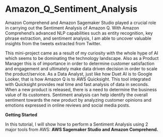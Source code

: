 # Amazon_Q_Sentiment_Analysis
Amazon Comprehend and Amazon Sagemaker Studio played a crucial role in carrying out the Sentiment Analysis of Amazon Q. With Amazon Comprehend’s advanced NLP capabilities such as entity recognition, key phrase extraction, and sentiment analysis, I am able to uncover valuable insights from the tweets extracted from Twitter.

This mini-project came as a result of my curiosity with the whole hype of AI which seems to be dominating the technology landscape. Also as a Product Manager this is of importance in order to determine customer satisfaction and engagement and ultimately make data driven decision in order to scale the product/service. As a Data Analyst, just like how Duet AI is to Google Looker, that is how Amazon Q is to AWS Quicksight. This tool integrated with Quicksight provides real time and fast analysis of data in seconds. When a new product is released, there is a need to determine the business value of its customers. Sentiment analysis can help identify the overall sentiment towards the new product by analyzing customer opinions and emotions expressed in online reviews and social media posts.

**Getting Started**

In this tutorial, I will show how to perform a Sentiment Analysis using 2 major tools from AWS: **AWS Sagemaker Studio and Amazon Comprehend.**
